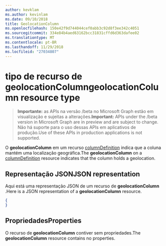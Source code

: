 ```yaml
---
author: kevklam
ms.author: kevinlam
ms.date: 09/10/2018
title: GeolocationColumn
ms.openlocfilehash: 150e42f9d744044cef0abb3c92d8f3ee342c4051
ms.sourcegitcommit: 334e84b4aed63162bcc31831cffd6d363dafee02
ms.translationtype: MT
ms.contentlocale: pt-BR
ms.lasthandoff: 11/29/2018
ms.locfileid: "27034807"
---
```

# <a name="geolocationcolumn-resource-type"></a><span data-ttu-id="0f22a-102">tipo de recurso de geolocationColumn</span><span class="sxs-lookup"><span data-stu-id="0f22a-102">geolocationColumn resource type</span></span>

> <span data-ttu-id="0f22a-103">**Importante:** as APIs na versão /beta no Microsoft Graph estão em visualização e sujeitas a alterações.</span><span class="sxs-lookup"><span data-stu-id="0f22a-103">**Important:** APIs under the /beta version in Microsoft Graph are in preview and are subject to change.</span></span> <span data-ttu-id="0f22a-104">Não há suporte para o uso dessas APIs em aplicativos de produção.</span><span class="sxs-lookup"><span data-stu-id="0f22a-104">Use of these APIs in production applications is not supported.</span></span>

<span data-ttu-id="0f22a-105">O **geolocationColumn** em um recurso [columnDefinition](columndefinition.md) indica que a coluna mantém uma localização geográfica.</span><span class="sxs-lookup"><span data-stu-id="0f22a-105">The **geolocationColumn** on a [columnDefinition](columndefinition.md) resource indicates that the column holds a geolocation.</span></span>

## <a name="json-representation"></a><span data-ttu-id="0f22a-106">Representação JSON</span><span class="sxs-lookup"><span data-stu-id="0f22a-106">JSON representation</span></span>

<span data-ttu-id="0f22a-107">Aqui está uma representação JSON de um recurso de **geolocationColumn** .</span><span class="sxs-lookup"><span data-stu-id="0f22a-107">Here is a JSON representation of a **geolocationColumn** resource.</span></span>
<!-- { "blockType": "resource", "@odata.type": "microsoft.graph.geolocationColumn" } -->

```json
{
}
```

## <a name="properties"></a><span data-ttu-id="0f22a-108">Propriedades</span><span class="sxs-lookup"><span data-stu-id="0f22a-108">Properties</span></span>

<span data-ttu-id="0f22a-109">O recurso de **geolocationColumn** contiver sem propriedades.</span><span class="sxs-lookup"><span data-stu-id="0f22a-109">The **geolocationColumn** resource contains no properties.</span></span>

<!-- {
  "type": "#page.annotation",
  "description": "",
  "keywords": "",
  "section": "documentation",
  "tocPath": "Resources/GeolocationColumn"
} -->
